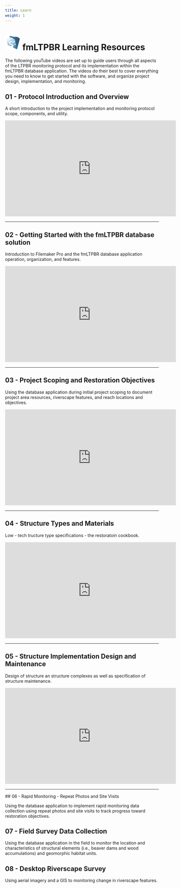 ```yaml
---
title: Learn
weight: 1
---
```


<h1><img src="assets/images/fmLTPBR-50.png">  fmLTPBR Learning Resources</h1>
The following youTube videos are set up to guide users through all aspects of the LTPBR monitoring protocol and its implementation within the fmLTPBR database application. The videos do their best to cover everything you need to know to get  started with the software, and organize project design, implementation, and monitoring.

## 01 - Protocol Introduction and Overview

A short introduction to the project implementation and monitoring protocol scope, components, and utility.

<div class="responsive-embed widescreen">
  <iframe width="560" height="315" src="https://www.youtube.com/embed/YZB7rp6YfLo" frameborder="0" allow="autoplay; encrypted-media" allowfullscreen></iframe>
</div>
<hr>

## 02 - Getting Started with the fmLTPBR database solution

Introduction to Filemaker Pro and the fmLTPBR database application operation, organization, and features.

<div class="responsive-embed widescreen">
  <iframe width="560" height="315" src="https://www.youtube.com/embed/4azVdX8SpBQ" frameborder="0" allow="autoplay; encrypted-media" allowfullscreen></iframe>
</div>
<hr>

## 03 - Project Scoping and Restoration Objectives

Using the database application during initial project scoping to document project area resources, riverscape features, and reach locations and objectives.

<div class="responsive-embed widescreen">
  <iframe width="560" height="315" src="https://www.youtube.com/embed/cbUj7E9Z_iM" frameborder="0" allow="autoplay; encrypted-media" allowfullscreen></iframe>
</div>
<hr>

## 04 - Structure Types and Materials

Low - tech tructure type specifications - the restoratoin cookbook.

<div class="responsive-embed widescreen">
  <iframe width="560" height="315" src="https://www.youtube.com/embed/ppeVD_VLhDY" frameborder="0" allow="autoplay; encrypted-media" allowfullscreen></iframe>
</div>
<hr>

## 05 - Structure Implementation Design and Maintenance

Design of structure an structure complexes as well as specification of structure maintenance.

<div class="responsive-embed widescreen">
  <iframe width="560" height="315" src="https://www.youtube.com/embed/x1S4xKDffTE" frameborder="0" allow="autoplay; encrypted-media" allowfullscreen></iframe>
</div>
<hr>
## 06 - Rapid Monitoring - Repeat Photos and Site Visits

Using the database application to implement rapid monitoring data collection using repeat photos and site visits to track progress toward restoration objectives.

## 07 - Field Survey Data Collection

Using the database application in the field to monitor the location and characteristics of structural elements (i.e., beaver dams and wood accumulations) and geomorphic habitat units.


## 08 - Desktop Riverscape Survey

Using aerial imagery and a GIS to monitoring change in riverscape features.